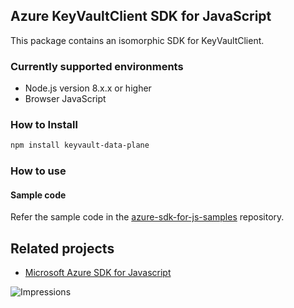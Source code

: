## Azure KeyVaultClient SDK for JavaScript

This package contains an isomorphic SDK for KeyVaultClient.

### Currently supported environments

- Node.js version 8.x.x or higher
- Browser JavaScript

### How to Install

```bash
npm install keyvault-data-plane
```

### How to use

#### Sample code

Refer the sample code in the [azure-sdk-for-js-samples](https://github.com/Azure/azure-sdk-for-js-samples) repository.

## Related projects

- [Microsoft Azure SDK for Javascript](https://github.com/Azure/azure-sdk-for-js)


![Impressions](https://azure-sdk-impressions.azurewebsites.net/api/impressions/azure-sdk-for-js%2Fsdk%2Fcdn%2Farm-cdn%2FREADME.png)